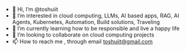 - 👋 Hi, I’m @toshuiit
- 👀 I’m interested in cloud computing, LLMs, AI based apps, RAG, AI Agents, Kubernetes, Automation, Build solutions, Traveling
- 🌱 I’m currently learning how to be responsible and live a happy life
- 💞️ I’m looking to collaborate on cloud computing projects
- 📫 How to reach me , through email toshuiit@gmail.com
